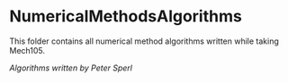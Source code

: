 # NumericalMethodsAlgorithms

This folder contains all numerical method algorithms written while taking Mech105.

*Algorithms written by Peter Sperl*
